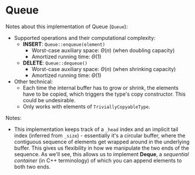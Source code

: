 # Queue 
Notes about this implementation of Queue (`Queue`):
* Supported operations and their computational complexity:
    * **INSERT**: `Queue::enqueue(element)`
        * Worst-case auxiliary space: $\Theta(n)$ (when doubling capacity)
        * Amortized running time: $\Theta(1)$
    * **DELETE**: `Queue::dequeue()`
        * Worst-case auxiliary space: $\Theta(n)$ (when shrinking capacity)
        * Amortized running time: $\Theta(1)$ 
* Other technical:
    * Each time the internal buffer has to grow or shrink, the elements have to be copied, which triggers the type's copy constructor. This could be undesirable.
    * Only works with elements of `TriviallyCopyableType`.

Notes:
* This implementation keeps track of a `_head` index and an implicit tail index (inferred from `_size`) - essentially it's a circular buffer, where the contiguous sequence of elements get wrapped around in the underlying buffer. This gives us flexibility in how we manipulate the two ends of the sequence. As we'll see, this allows us to implement **Deque**, a *sequential container* (in C++ terminology) of which you can append elements to both two ends. 